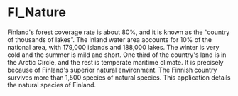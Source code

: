# FI_Nature


Finland's forest coverage rate is about 80%, and it is known as the “country of thousands of lakes”. The inland water area accounts for 10% of the national area, with 179,000 islands and 188,000 lakes. The winter is very cold and the summer is mild and short. One third of the country's land is in the Arctic Circle, and the rest is temperate maritime climate. It is precisely because of Finland's superior natural environment. The Finnish country survives more than 1,500 species of natural species.
This application details the natural species of Finland.
